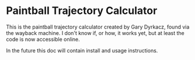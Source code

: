 Paintball Trajectory Calculator
=

This is the paintball trajectory calculator created by Gary Dyrkacz, found via the wayback machine. I don't know if, or how, it works yet, but at least the code is now accessible online. 

In the future this doc will contain install and usage instructions. 
